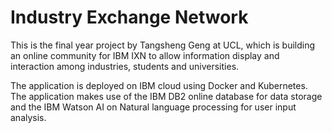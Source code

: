 # Industry Exchange Network
This is the final year project by Tangsheng Geng at UCL, which is building an online community for IBM IXN to allow
information display and interaction among industries, students and universities.  

The application is deployed on IBM cloud using Docker and Kubernetes.  
The application makes use of the IBM DB2 online database for data storage and the IBM Watson AI on Natural language processing for user input analysis.  



